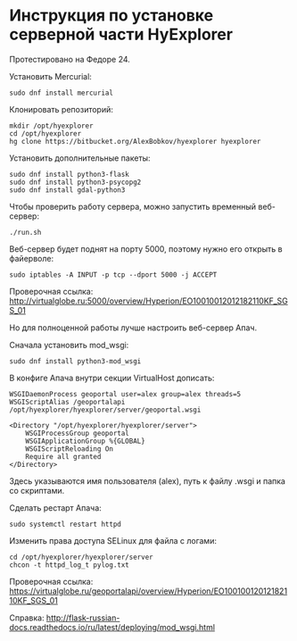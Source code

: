 Инструкция по установке серверной части HyExplorer
==================================================

Протестировано на Федоре 24.

Установить Mercurial:

    sudo dnf install mercurial

Клонировать репозиторий:

    mkdir /opt/hyexplorer
    cd /opt/hyexplorer
    hg clone https://bitbucket.org/AlexBobkov/hyexplorer hyexplorer

Установить дополнительные пакеты:

    sudo dnf install python3-flask
    sudo dnf install python3-psycopg2
    sudo dnf install gdal-python3

Чтобы проверить работу сервера, можно запустить временный веб-сервер:

    ./run.sh
    
Веб-сервер будет поднят на порту 5000, поэтому нужно его открыть в файерволе:

    sudo iptables -A INPUT -p tcp --dport 5000 -j ACCEPT
    
Проверочная ссылка: http://virtualglobe.ru:5000/overview/Hyperion/EO10010012012182110KF_SGS_01

Но для полноценной работы лучше настроить веб-сервер Апач.

Сначала установить mod_wsgi:
    
    sudo dnf install python3-mod_wsgi
    
В конфиге Апача внутри секции VirtualHost дописать:

    WSGIDaemonProcess geoportal user=alex group=alex threads=5
    WSGIScriptAlias /geoportalapi /opt/hyexplorer/hyexplorer/server/geoportal.wsgi
    
    <Directory "/opt/hyexplorer/hyexplorer/server">
        WSGIProcessGroup geoportal
        WSGIApplicationGroup %{GLOBAL}
        WSGIScriptReloading On
        Require all granted
    </Directory>
    
Здесь указываются имя пользователя (alex), путь к файлу .wsgi и папка со скриптами.

Сделать рестарт Апача:

    sudo systemctl restart httpd
    
Изменить права доступа SELinux для файла с логами:

    cd /opt/hyexplorer/hyexplorer/server
    chcon -t httpd_log_t pylog.txt
    
Проверочная ссылка: https://virtualglobe.ru/geoportalapi/overview/Hyperion/EO10010012012182110KF_SGS_01
    
Справка: http://flask-russian-docs.readthedocs.io/ru/latest/deploying/mod_wsgi.html

